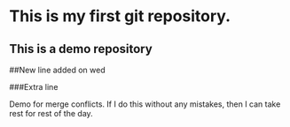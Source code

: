 # This is my first git repository.

## This is a demo repository


##New line added on wed

###Extra line

Demo for merge conflicts.
If I do this without any mistakes, then I can take rest for rest of the day.



